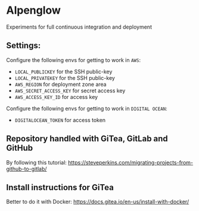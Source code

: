 # Alpenglow

Experiments for full continuous integration and deployment

## Settings:

Configure the following envs for getting to work in `AWS`:

* `LOCAL_PUBLICKEY` for the SSH public-key
* `LOCAL_PRIVATEKEY` for the SSH public-key
* `AWS_REGION` for deployment zone area
* `AWS_SECRET_ACCESS_KEY` for secret access key
* `AWS_ACCESS_KEY_ID` for access key

Configure the following envs for getting to work in `DIGITAL OCEAN`:

* `DIGITALOCEAN_TOKEN` for access token

## Repository handled with GiTea, GitLab and GitHub

By following this tutorial: https://steveperkins.com/migrating-projects-from-github-to-gitlab/

## Install instructions for GiTea

Better to do it with Docker: https://docs.gitea.io/en-us/install-with-docker/
